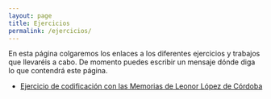 ```yaml
---
layout: page
title: Ejercicios
permalink: /ejercicios/
---
```


En esta página colgaremos los enlaces a los diferentes ejercicios y trabajos que llevaréis a cabo. De momento puedes escribir un mensaje dónde diga lo que contendrá este página. 

- [Ejercicio de codificación con las Memorias de Leonor López de Córdoba](https://github.com/miladvh/miladvh.github.io/blob/main/ejercicios/prueba.html)

